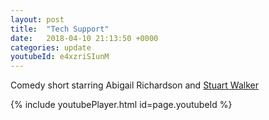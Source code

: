 ```yaml
---
layout: post
title:  "Tech Support"
date:   2018-04-10 21:13:50 +0000
categories: update
youtubeId: e4xzriSIunM
---
```


Comedy short starring Abigail Richardson and [Stuart Walker](http://www.stuartwalkeractor.com)

{% include youtubePlayer.html id=page.youtubeId %}